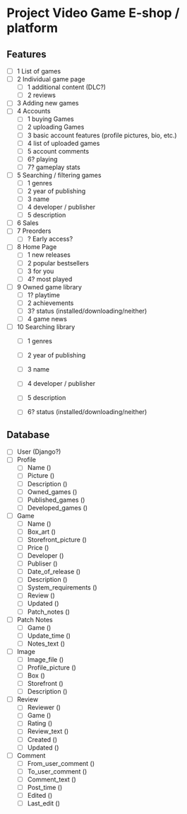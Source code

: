 # Project Video Game E-shop / platform

## Features
- [ ] 1 List of games
- [ ] 2 Individual game page
  - [ ] 1 additional content (DLC?)
  - [ ] 2 reviews
- [ ] 3 Adding new games
- [ ] 4 Accounts
  - [ ] 1 buying Games
  - [ ] 2 uploading Games
  - [ ] 3 basic account features (profile pictures, bio, etc.)
  - [ ] 4 list of uploaded games
  - [ ] 5 account comments
  - [ ] 6? playing
  - [ ] 7? gameplay stats
- [ ] 5 Searching / filtering games
  - [ ] 1 genres
  - [ ] 2 year of publishing
  - [ ] 3 name
  - [ ] 4 developer / publisher
  - [ ] 5 description
- [ ] 6 Sales
- [ ] 7 Preorders
  - [ ] ? Early access?
- [ ] 8 Home Page
  - [ ] 1 new releases
  - [ ] 2 popular bestsellers
  - [ ] 3 for you
  - [ ] 4? most played
- [ ] 9 Owned game library
  - [ ] 1? playtime
  - [ ] 2 achievements
  - [ ] 3? status (installed/downloading/neither)
  - [ ] 4 game news
- [ ] 10 Searching library
  - [ ] 1 genres
  - [ ] 2 year of publishing
  - [ ] 3 name
  - [ ] 4 developer / publisher
  - [ ] 5 description
  - [ ] 6? status (installed/downloading/neither)


## Database
- [ ] User (Django?)
- [ ] Profile
  - [ ] Name ()
  - [ ] Picture ()
  - [ ] Description ()
  - [ ] Owned_games ()
  - [ ] Published_games ()
  - [ ] Developed_games ()
- [ ] Game
  - [ ] Name ()
  - [ ] Box_art ()
  - [ ] Storefront_picture ()
  - [ ] Price ()
  - [ ] Developer ()
  - [ ] Publiser ()
  - [ ] Date_of_release ()
  - [ ] Description ()
  - [ ] System_requirements ()
  - [ ] Review ()
  - [ ] Updated ()
  - [ ] Patch_notes ()
- [ ] Patch Notes
  - [ ] Game ()
  - [ ] Update_time ()
  - [ ] Notes_text ()
- [ ] Image
  - [ ] Image_file ()
  - [ ] Profile_picture ()
  - [ ] Box ()
  - [ ] Storefront ()
  - [ ] Description ()
- [ ] Review
  - [ ] Reviewer ()
  - [ ] Game ()
  - [ ] Rating ()
  - [ ] Review_text ()
  - [ ] Created ()
  - [ ] Updated ()
- [ ] Comment
  - [ ] From_user_comment ()
  - [ ] To_user_comment ()
  - [ ] Comment_text ()
  - [ ] Post_time ()
  - [ ] Edited ()
  - [ ] Last_edit ()

